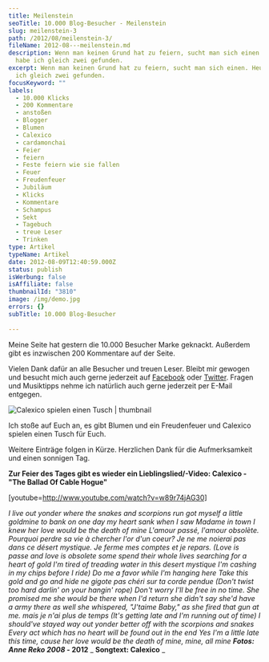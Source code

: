 ```yaml
---
title: Meilenstein
seoTitle: 10.000 Blog-Besucher - Meilenstein
slug: meilenstein-3
path: /2012/08/meilenstein-3/
fileName: 2012-08---meilenstein.md
description: Wenn man keinen Grund hat zu feiern, sucht man sich einen. Heute
  habe ich gleich zwei gefunden.
excerpt: Wenn man keinen Grund hat zu feiern, sucht man sich einen. Heute habe
  ich gleich zwei gefunden.
focusKeyword: ""
labels:
  - 10.000 Klicks
  - 200 Kommentare
  - anstoßen
  - Blogger
  - Blumen
  - Calexico
  - cardamonchai
  - Feier
  - feiern
  - Feste feiern wie sie fallen
  - Feuer
  - Freudenfeuer
  - Jubiläum
  - Klicks
  - Kommentare
  - Schampus
  - Sekt
  - Tagebuch
  - treue Leser
  - Trinken
type: Artikel
typeName: Artikel
date: 2012-08-09T12:40:59.000Z
status: publish
isWerbung: false
isAffiliate: false
thumbnailId: "3810"
image: /img/demo.jpg
errors: {}
subTitle: 10.000 Blog-Besucher
  
---
```


Meine Seite hat gestern die 10.000 Besucher Marke geknackt. Außerdem gibt es
inzwischen 200 Kommentare auf der Seite.

Vielen Dank dafür an alle Besucher und treuen Leser. Bleibt mir gewogen und
besucht mich auch gerne jederzeit auf
[Facebook](https://www.facebook.com/pages/cardamonchai/163792830347189) oder
[Twitter](https://twitter.com/Anne_Reko). Fragen und Musiktipps nehme ich
natürlich auch gerne jederzeit per E-Mail entgegen.

![Calexico spielen einen Tusch | thumbnail](http://cardamonchai.com/wp-content/uploads/2012/08/166310_177235742298563_3601359_n-150x150.jpg)

Ich stoße auf Euch an, es gibt Blumen und ein Freudenfeuer und Calexico spielen
einen Tusch für Euch.

Weitere Einträge folgen in Kürze. Herzlichen Dank für die Aufmerksamkeit und
einen sonnigen Tag.

**Zur Feier des Tages gibt es wieder ein Lieblingslied/-Video: Calexico - "The
Ballad Of Cable Hogue"**

[youtube=http://www.youtube.com/watch?v=w89r74jAG30]

_I live out yonder where the snakes and scorpions run_ _got myself a little
goldmine to bank on_ _one day my heart sank when I saw Madame in town_ _I knew
her love would be the death of mine_ _L'amour passé, l'amour obsolète._
_Pourquoi perdre sa vie à chercher l'or d'un coeur?_ _Je ne me noierai pas dans
ce désert mystique._ _Je ferme mes comptes et je repars._ _(Love is passe and
love is obsolete_ _some spend their whole lives searching for a heart of gold_
_I'm tired of treading water in this desert mystique_ _I'm cashing in my chips
before I ride)_ _Do me a favor while I'm hanging here_ _Take this gold and go
and hide_ _ne gigote pas chéri sur ta corde pendue_ _(Don't twist too hard
darlin' on your hangin' rope)_ _Don't worry I'll be free in no time._ _She
promised me she would be there when I'd return_ _she didn't say she'd have a
army there as well_ _she whispered, "J'taime Baby," as she fired that gun at
me._ _mais je n'ai plus de temps_ _(It's getting late and I'm running out of
time)_ _I should've stayed way out yonder better off with the_ _scorpions and
snakes_ _Every act which has no heart will be found out in the end_ _Yes I'm a
little late this time,_ _cause her love would be the death of mine,_ _mine, all
mine_ **_Fotos: Anne Reko 2008 -_ 2012** _ **Songtext: Calexico** _

  